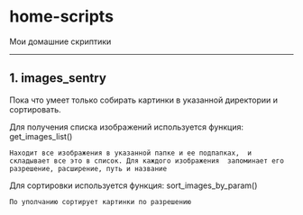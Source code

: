 # home-scripts
Мои домашние скриптики

---

## 1. images_sentry
Пока что умеет только собирать картинки в указанной директории и сортировать.

Для получения списка изображений используется функция: get_images_list()

`Находит все изображения в указанной папке и ее подпапках, 
и складывает все это в список. Для каждого изображения 
запоминает его разрешение, расширение, путь и название`

Для сортировки используется функция: sort_images_by_param()

`По уполчанию сортирует картинки по разрешению`